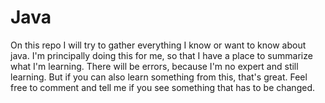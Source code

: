 # Java
On this repo I will try to gather everything I know or want to know about java.
I'm principally doing this for me, so that I have a place to summarize what I'm learning.
There will be errors, because I'm no expert and still learning.
But if you can also learn something from this, that's great.
Feel free to comment and tell me if you see something that has to be changed.
